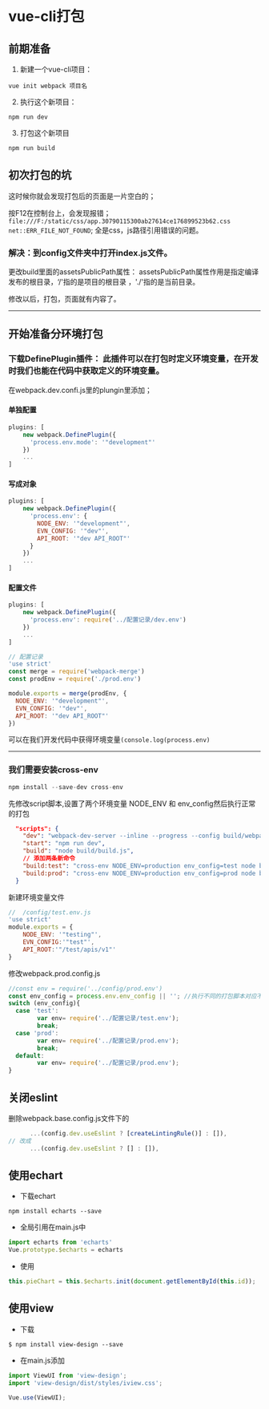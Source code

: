 # vue-cli打包
## 前期准备
1. 新建一个vue-cli项目：
```
vue init webpack 项目名
```

2. 执行这个新项目：
```
npm run dev
```

3. 打包这个新项目
```js
npm run build
```

## 初次打包的坑
这时候你就会发现打包后的页面是一片空白的；

按F12在控制台上，会发现报错；`file:///F:/static/css/app.30790115300ab27614ce176899523b62.css net::ERR_FILE_NOT_FOUND`;
全是css，js路径引用错误的问题。

### 解决：到config文件夹中打开index.js文件。
更改build里面的assetsPublicPath属性：
assetsPublicPath属性作用是指定编译发布的根目录，‘/'指的是项目的根目录 ，'./'指的是当前目录。

修改以后，打包，页面就有内容了。

---

## 开始准备分环境打包
### 下载DefinePlugin插件： 此插件可以在打包时定义环境变量，在开发时我们也能在代码中获取定义的环境变量。

在webpack.dev.confi.js里的plungin里添加；
#### 单独配置
```js
plugins: [
    new webpack.DefinePlugin({
      'process.env.mode': '"development"'
    })
    ...
]
```
#### 写成对象
```js
plugins: [
    new webpack.DefinePlugin({
      'process.env': {
        NODE_ENV: '"development"',
        EVN_CONFIG: '"dev"',
        API_ROOT: '"dev API_ROOT"'
      }
    })
    ...
]
```

#### 配置文件
```js
plugins: [
    new webpack.DefinePlugin({
      'process.env': require('../配置记录/dev.env')
    })
    ...
]

// 配置记录
'use strict'
const merge = require('webpack-merge')
const prodEnv = require('./prod.env')

module.exports = merge(prodEnv, {
  NODE_ENV: '"development"',
  EVN_CONFIG: '"dev"',
  API_ROOT: '"dev API_ROOT"'
})
```

可以在我们开发代码中获得环境变量`(console.log(process.env)`

---

### 我们需要安装cross-env
```js
npm install --save-dev cross-env
```

先修改script脚本,设置了两个环境变量 NODE_ENV 和 env_config然后执行正常的打包
```json
  "scripts": {
    "dev": "webpack-dev-server --inline --progress --config build/webpack.dev.conf.js",
    "start": "npm run dev",
    "build": "node build/build.js",
    // 添加两条新命令
    "build:test": "cross-env NODE_ENV=production env_config=test node build/build.js", 
    "build:prod": "cross-env NODE_ENV=production env_config=prod node build/build.js" 
  }
  ```

  新建环境变量文件
```js
//  /config/test.env.js
'use strict'
module.exports = {
    NODE_ENV: '"testing"',
    EVN_CONFIG:'"test"',
    API_ROOT:'"/test/apis/v1"'
}
```
修改webpack.prod.config.js
```js
//const env = require('../config/prod.env')
const env_config = process.env.env_config || ''; //执行不同的打包脚本对应不同的env_config值
switch (env_config){
  case 'test': 
        var env= require('../配置记录/test.env');
        break;
  case 'prod': 
        var env= require('../配置记录/prod.env');
        break;
  default:
        var env= require('../配置记录/prod.env');
}
```

## 关闭eslint

删除webpack.base.config.js文件下的
```js
      ...(config.dev.useEslint ? [createLintingRule()] : []),
// 改成
      ...(config.dev.useEslint ? [] : []),
```

## 使用echart
- 下载echart
```
npm install echarts --save
```

- 全局引用在main.js中
```js
import echarts from 'echarts'
Vue.prototype.$echarts = echarts
```

- 使用
```js
this.pieChart = this.$echarts.init(document.getElementById(this.id));
```

## 使用view
- 下载
```
$ npm install view-design --save
```
- 在main.js添加
```js
import ViewUI from 'view-design';
import 'view-design/dist/styles/iview.css';

Vue.use(ViewUI);
```
